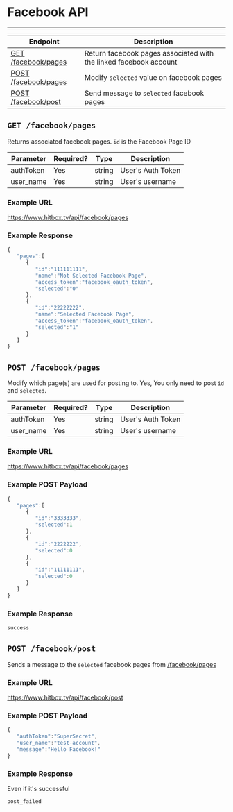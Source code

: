 # Facebook API
***

| Endpoint | Description |
| ---- | --------------- |
| [GET /facebook/pages](/user/facebook/index.md#get-facebookpages) | Return facebook pages associated with the linked facebook account |
| [POST /facebook/pages](/user/facebook/index.md#post-facebookpages) | Modify `selected` value on facebook pages |
| [POST /facebook/post](/user/facebook/index.md#post-facebookpost) | Send message to `selected` facebook pages |

## `GET /facebook/pages`

Returns associated facebook pages. `id` is the Facebook Page ID 

| Parameter | Required? | Type | Description |
| --- | --- | --- | --- |
| authToken | Yes | string | User's Auth Token |
| user_name | Yes | string | User's username |

### Example URL

https://www.hitbox.tv/api/facebook/pages

### Example Response 

```javascript
{
   "pages":[
      {
         "id":"111111111",
         "name":"Not Selected Facebook Page",
         "access_token":"facebook_oauth_token",
         "selected":"0"
      },
      {
         "id":"22222222",
         "name":"Selected Facebook Page",
         "access_token":"facebook_oauth_token",
         "selected":"1"
      }
   ]
}
```

## `POST /facebook/pages`

Modify which page(s) are used for posting to. Yes, You only need to post `id` and `selected`.

| Parameter | Required? | Type | Description |
| --- | --- | --- | --- |
| authToken | Yes | string | User's Auth Token |
| user_name | Yes | string | User's username |

### Example URL

https://www.hitbox.tv/api/facebook/pages

### Example POST Payload

```javascript
{
   "pages":[
      {
         "id":"3333333",
         "selected":1
      },
      {
         "id":"2222222",
         "selected":0
      },
      {
         "id":"11111111",
         "selected":0
      }
   ]
}
```

### Example Response

```javascript
success
```

## `POST /facebook/post`

Sends a message to the `selected` facebook pages from [/facebook/pages](/facebook/index.md#post-facebookpages)

### Example URL

https://www.hitbox.tv/api/facebook/post

### Example POST Payload

```javascript
{
   "authToken":"SuperSecret",
   "user_name":"test-account",
   "message":"Hello Facebook!"
}
```

### Example Response

Even if it's successful
```javascript
post_failed
```
